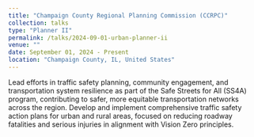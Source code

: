 ```yaml
---
title: "Champaign County Regional Planning Commission (CCRPC)"
collection: talks
type: "Planner II"
permalink: /talks/2024-09-01-urban-planner-ii
venue: ""
date: September 01, 2024 - Present
location: "Champaign County, IL, United States"
---
```


Lead efforts in traffic safety planning, community engagement, and transportation system resilience as part of the Safe Streets for All (SS4A) program, contributing to safer, more equitable transportation networks across the region. Develop and implement comprehensive traffic safety action plans for urban and rural areas, focused on reducing roadway fatalities and serious injuries in alignment with Vision Zero principles.
